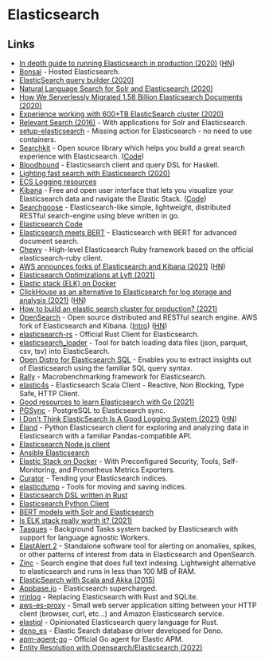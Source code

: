 # Elasticsearch

## Links

-   [In depth guide to running Elasticsearch in production (2020)](https://facinating.tech/2020/02/22/in-depth-guide-to-running-elasticsearch-in-production/) ([HN](https://news.ycombinator.com/item?id=22396918))
-   [Bonsai](https://bonsai.io) - Hosted Elasticsearch.
-   [ElasticSearch query builder (2020)](https://solovyov.net/blog/2020/elasticsearch-query-builder/)
-   [Natural Language Search for Solr and Elasticsearch (2020)](https://www.youtube.com/watch?v=vSspoJ_VkMg)
-   [How We Serverlessly Migrated 1.58 Billion Elasticsearch Documents (2020)](https://blog.streammonkey.com/how-we-serverlessly-migrated-1-58-billion-elasticsearch-documents-33ad3d0d7c4f)
-   [Experience working with 600+TB ElasticSearch cluster (2020)](https://medium.com/botify-labs/experience-working-with-600-tb-elasticsearch-cluster-b6b5a4fa9127)
-   [Relevant Search (2016)](https://www.manning.com/books/relevant-search) - With applications for Solr and Elasticsearch.
-   [setup-elasticsearch](https://github.com/ankane/setup-elasticsearch) - Missing action for Elasticsearch - no need to use containers.
-   [Searchkit](https://www.searchkit.co) - Open source library which helps you build a great search experience with Elasticsearch. ([Code](https://github.com/searchkit/searchkit))
-   [Bloodhound](https://github.com/bitemyapp/bloodhound) - Elasticsearch client and query DSL for Haskell.
-   [Lighting fast search with Elasticsearch (2020)](https://www.webiny.com/blog/lighting-fast-search-with-elasticsearch)
-   [ECS Logging resources](https://github.com/elastic/ecs-logging)
-   [Kibana](https://www.elastic.co/kibana) - Free and open user interface that lets you visualize your Elasticsearch data and navigate the Elastic Stack. ([Code](https://github.com/elastic/kibana))
-   [Searchgoose](https://github.com/actumn/searchgoose) - Elasticsearch-like simple, lightweight, distributed RESTful search-engine using bleve written in go.
-   [Elasticsearch Code](https://github.com/elastic/elasticsearch)
-   [Elasticsearch meets BERT](https://github.com/Hironsan/bertsearch) - Elasticsearch with BERT for advanced document search.
-   [Chewy](https://github.com/toptal/chewy) - High-level Elasticsearch Ruby framework based on the official elasticsearch-ruby client.
-   [AWS announces forks of Elasticsearch and Kibana (2021)](https://aws.amazon.com/blogs/opensource/stepping-up-for-a-truly-open-source-elasticsearch/) ([HN](https://news.ycombinator.com/item?id=25865094))
-   [Elasticsearch Optimizations at Lyft (2021)](https://eng.lyft.com/elasticsearch-optimizations-at-lyft-b555dc020932)
-   [Elastic stack (ELK) on Docker](https://github.com/deviantony/docker-elk)
-   [ClickHouse as an alternative to Elasticsearch for log storage and analysis (2021)](https://pixeljets.com/blog/clickhouse-vs-elasticsearch/) ([HN](https://news.ycombinator.com/item?id=26316401))
-   [How to build an elastic search cluster for production? (2021)](https://www.cncf.io/blog/2021/03/25/how-to-build-an-elastic-search-cluster-for-production/)
-   [OpenSearch](https://github.com/opensearch-project/OpenSearch) - Open source distributed and RESTful search engine. AWS fork of Elasticsearch and Kibana. ([Intro](https://aws.amazon.com/blogs/opensource/introducing-opensearch/)) ([HN](https://news.ycombinator.com/item?id=26780848))
-   [elasticsearch-rs](https://github.com/elastic/elasticsearch-rs) - Official Rust Client for Elasticsearch.
-   [elasticsearch_loader](https://github.com/moshe/elasticsearch_loader) - Tool for batch loading data files (json, parquet, csv, tsv) into ElasticSearch.
-   [Open Distro for Elasticsearch SQL](https://github.com/opendistro-for-elasticsearch/sql) - Enables you to extract insights out of Elasticsearch using the familiar SQL query syntax.
-   [Rally](https://github.com/elastic/rally) - Macrobenchmarking framework for Elasticsearch.
-   [elastic4s](https://github.com/sksamuel/elastic4s) - Elasticsearch Scala Client - Reactive, Non Blocking, Type Safe, HTTP Client.
-   [Good resources to learn Elasticsearch with Go (2021)](https://www.reddit.com/r/golang/comments/ozuby8/any_good_resources_to_learn_elasticsearch_with/)
-   [PGSync](https://github.com/toluaina/pgsync) - PostgreSQL to Elasticsearch sync.
-   [I Don't Think ElasticSearch Is A Good Logging System (2021)](https://blog.sinkingpoint.com/posts/elasticsearch-logging/) ([HN](https://news.ycombinator.com/item?id=28679490))
-   [Eland](https://github.com/elastic/eland) - Python Elasticsearch client for exploring and analyzing data in Elasticsearch with a familiar Pandas-compatible API.
-   [Elasticsearch Node.js client](https://github.com/elastic/elasticsearch-js)
-   [Ansible Elasticsearch](https://github.com/elastic/ansible-elasticsearch)
-   [Elastic Stack on Docker](https://github.com/sherifabdlnaby/elastdocker) - With Preconfigured Security, Tools, Self-Monitoring, and Prometheus Metrics Exporters.
-   [Curator](https://github.com/elastic/curator) - Tending your Elasticsearch indices.
-   [elasticdump](https://github.com/elasticsearch-dump/elasticsearch-dump) - Tools for moving and saving indices.
-   [Elasticsearch DSL written in Rust](https://github.com/vinted/elasticsearch-dsl-rs)
-   [Elasticsearch Python Client](https://github.com/elastic/elasticsearch-py)
-   [BERT models with Solr and Elasticsearch](https://github.com/DmitryKey/bert-solr-search)
-   [Is ELK stack really worth it? (2021)](https://www.reddit.com/r/devops/comments/qt6isb/is_elk_stack_really_worth_it/)
-   [Tasques](https://github.com/lloydmeta/tasques) - Background Tasks system backed by Elasticsearch with support for language agnostic Workers.
-   [ElastAlert 2](https://github.com/jertel/elastalert2) - Standalone software tool for alerting on anomalies, spikes, or other patterns of interest from data in Elasticsearch and OpenSearch.
-   [Zinc](https://github.com/prabhatsharma/zinc) - Search engine that does full text indexing. Lightweight alternative to elasticsearch and runs in less than 100 MB of RAM.
-   [ElasticSearch with Scala and Akka (2015)](http://chris-zen.github.io/software/2015/05/10/elasticsearch-with-scala-and-akka.html)
-   [Appbase.io](https://www.appbase.io) - Elasticsearch supercharged.
-   [rrinlog](https://github.com/nickbabcock/rrinlog) - Replacing Elasticsearch with Rust and SQLite.
-   [aws-es-proxy](https://github.com/abutaha/aws-es-proxy) - Small web server application sitting between your HTTP client (browser, curl, etc...) and Amazon Elasticsearch service.
-   [elastiql](https://github.com/voxjar/elastiql) - Opinionated Elasticsearch query language for Rust.
-   [deno_es](https://github.com/jiawei397/deno_es) - Elastic Search database driver developed for Deno.
-   [apm-agent-go](https://github.com/elastic/apm-agent-go) - Official Go agent for Elastic APM.
-   [Entity Resolution with Opensearch/Elasticsearch (2022)](https://www.jocas.lt/blog/post/entity-resolution/)
